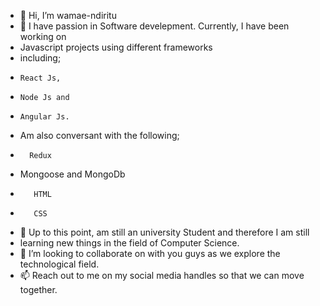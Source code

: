 - 👋 Hi, I’m wamae-ndiritu
- 👀 I have passion in Software develepment. Currently, I have been working on 
- Javascript projects using different frameworks
- including;
-     React Js, 
-     Node Js and 
-     Angular Js. 
- Am also conversant with the following;
-       Redux
-    Mongoose and MongoDb
-        HTML
-        CSS
- 🌱 Up to this point, am still an university Student and therefore I am still 
- learning new things in the field of Computer Science.
- 💞️ I’m looking to collaborate on with you guys as we explore the technological field.
- 📫 Reach out to me on my social media handles so that we can move together.

<!---
wamae-ndiritu/wamae-ndiritu is a ✨ special ✨ repository because its `README.md` (this file) appears on your GitHub profile.
You can click the Preview link to take a look at your changes.
--->
